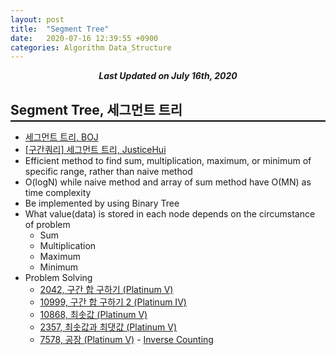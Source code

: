 ```yaml
---
layout: post
title:  "Segment Tree"
date:   2020-07-16 12:39:55 +0900
categories: Algorithm Data_Structure
---
```


<div style="text-align: center"><i><b>Last Updated on July 16th, 2020</b></i></div>

## Segment Tree, 세그먼트 트리
<hr style="height: 2px; border:none; margin-top: -1em; margin-bottom:0.5em; padding: 0; background:black">

* [세그먼트 트리, BOJ](https://www.acmicpc.net/blog/view/9)
* [[구간쿼리] 세그먼트 트리, JusticeHui](https://justicehui.github.io/medium-algorithm/2018/08/24/Seg1/)
* Efficient method to find sum, multiplication, maximum, or minimum of specific range, rather than naive method
* O(logN) while naive method and array of sum method have O(MN) as time complexity
* Be implemented by using Binary Tree
* What value(data) is stored in each node depends on the circumstance of problem
    * Sum
    * Multiplication
    * Maximum
    * Minimum
* Problem Solving
    * [2042, 구간 합 구하기 (Platinum V)](https://www.acmicpc.net/problem/2042)
    * [10999, 구간 합 구하기 2 (Platinum IV)](https://www.acmicpc.net/problem/10999)
    * [10868, 최솟값 (Platinum V)](https://www.acmicpc.net/problem/10868)
    * [2357, 최솟값과 최댓값 (Platinum V)](https://www.acmicpc.net/problem/2357)
    * [7578, 공장 (Platinum V)](https://www.acmicpc.net/problem/7578) - [Inverse Counting](https://justicehui.github.io/koi/2018/11/20/BOJ7578/)